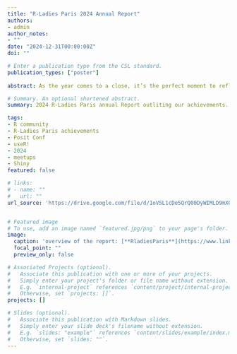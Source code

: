```yaml
---
title: "R-Ladies Paris 2024 Annual Report"
authors:
- admin
author_notes:
- ""
date: "2024-12-31T00:00:00Z"
doi: ""

# Enter a publication type from the CSL standard.
publication_types: ["poster"]
                      
abstract: As the year comes to a close, it’s the perfect moment to reflect on our achievements through our 2024 Annual Report.

# Summary. An optional shortened abstract.
summary: 2024 R-Ladies Paris annual Report outliting our achievements.

tags:
- R community
- R-Ladies Paris achievements
- Posit Conf
- useR!
- 2024
- meetups
- Shiny
featured: false

# links:
# - name: ""
#   url: ""
url_source: 'https://drive.google.com/file/d/1oVSL1cDe5QrQ00DyWIMLD9mX0lmWLyYX/view?usp=sharing'


# Featured image
# To use, add an image named `featured.jpg/png` to your page's folder. 
image:
  caption: 'overview of the report: [**RladiesParis**](https://www.linkedin.com/in/r-ladies-paris/)'
  focal_point: ""
  preview_only: false

# Associated Projects (optional).
#   Associate this publication with one or more of your projects.
#   Simply enter your project's folder or file name without extension.
#   E.g. `internal-project` references `content/project/internal-project/index.md`.
#   Otherwise, set `projects: []`.
projects: []

# Slides (optional).
#   Associate this publication with Markdown slides.
#   Simply enter your slide deck's filename without extension.
#   E.g. `slides: "example"` references `content/slides/example/index.md`.
#   Otherwise, set `slides: ""`.
---
```


